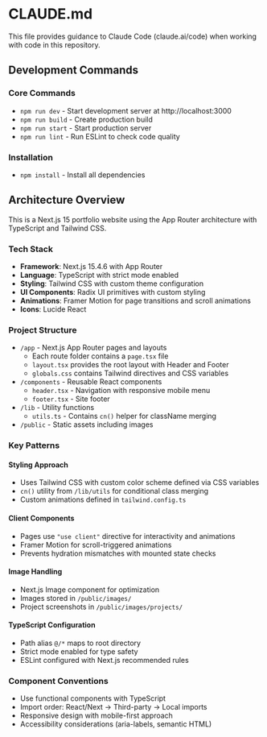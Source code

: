 # CLAUDE.md

This file provides guidance to Claude Code (claude.ai/code) when working with code in this repository.

## Development Commands

### Core Commands
- `npm run dev` - Start development server at http://localhost:3000
- `npm run build` - Create production build
- `npm run start` - Start production server
- `npm run lint` - Run ESLint to check code quality

### Installation
- `npm install` - Install all dependencies

## Architecture Overview

This is a Next.js 15 portfolio website using the App Router architecture with TypeScript and Tailwind CSS.

### Tech Stack
- **Framework**: Next.js 15.4.6 with App Router
- **Language**: TypeScript with strict mode enabled
- **Styling**: Tailwind CSS with custom theme configuration
- **UI Components**: Radix UI primitives with custom styling
- **Animations**: Framer Motion for page transitions and scroll animations
- **Icons**: Lucide React

### Project Structure
- `/app` - Next.js App Router pages and layouts
  - Each route folder contains a `page.tsx` file
  - `layout.tsx` provides the root layout with Header and Footer
  - `globals.css` contains Tailwind directives and CSS variables
- `/components` - Reusable React components
  - `header.tsx` - Navigation with responsive mobile menu
  - `footer.tsx` - Site footer
- `/lib` - Utility functions
  - `utils.ts` - Contains `cn()` helper for className merging
- `/public` - Static assets including images

### Key Patterns

#### Styling Approach
- Uses Tailwind CSS with custom color scheme defined via CSS variables
- `cn()` utility from `/lib/utils` for conditional class merging
- Custom animations defined in `tailwind.config.ts`

#### Client Components
- Pages use `"use client"` directive for interactivity and animations
- Framer Motion for scroll-triggered animations
- Prevents hydration mismatches with mounted state checks

#### Image Handling
- Next.js Image component for optimization
- Images stored in `/public/images/`
- Project screenshots in `/public/images/projects/`

#### TypeScript Configuration
- Path alias `@/*` maps to root directory
- Strict mode enabled for type safety
- ESLint configured with Next.js recommended rules

### Component Conventions
- Use functional components with TypeScript
- Import order: React/Next → Third-party → Local imports
- Responsive design with mobile-first approach
- Accessibility considerations (aria-labels, semantic HTML)